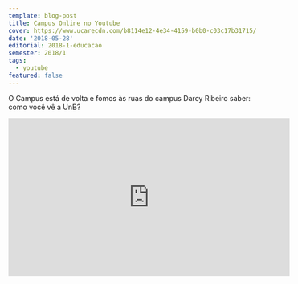 ```yaml
---
template: blog-post
title: Campus Online no Youtube
cover: https://www.ucarecdn.com/b8114e12-4e34-4159-b0b0-c03c17b31715/
date: '2018-05-28'
editorial: 2018-1-educacao
semester: 2018/1
tags:
  - youtube
featured: false
---
```

O Campus está de volta e fomos às ruas do campus Darcy Ribeiro saber: como você vê a UnB?

<iframe width="560" height="315" src="https://www.youtube.com/embed/9zZlvQMWii8" frameborder="0" allow="autoplay; encrypted-media" allowfullscreen></iframe>
